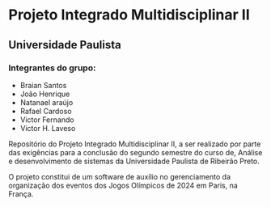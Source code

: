 # Projeto Integrado Multidisciplinar II

## Universidade Paulista

### Integrantes do grupo:

- Braian Santos
- João Henrique
- Natanael araújo
- Rafael Cardoso
- Victor Fernando
- Victor H. Laveso

Repositório do Projeto Integrado Multidisciplinar II, a ser realizado por parte das exigências para a conclusão do segundo semestre do curso de, Análise e desenvolvimento de sistemas da Universidade Paulista de Ribeirão Preto. 

O projeto constitui de um software de auxílio no gerenciamento da organização dos eventos dos Jogos Olímpicos de 2024 em Paris, na França.
